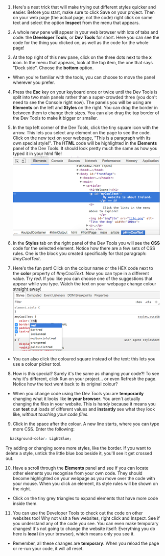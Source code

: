1. Here's a neat trick that will make trying out different styles quicker and easier. Before you start, make sure to click Save on your project. Then on your web page \(the actual page, not the code\) right click on some text and select the option **Inspect** from the menu that appears.

2. A whole new pane will appear in your web browser with lots of tabs and code: the **Developer Tools**, or **Dev Tools** for short. Here you can see the code for the thing you clicked on, as well as the code for the whole page!

3. At the top right of this new pane, click on the three dots next to the **x** icon. In the menu that appears, look at the top item, the one that says "Dock side". Choose the **bottom** option.
 * When you're familiar with the tools, you can choose to move the panel wherever you prefer.

4. Press the **Esc** key on your keyboard once or twice until the Dev Tools is split into two main panels rather than a super-crowded three \(you don't need to see the Console right now\). The panels you will be using are **Elements** on the left and **Styles** on the right. You can drag the border in between them to change their sizes. You can also drag the top border of the Dev Tools to make it bigger or smaller. 

5. In the top left corner of the Dev Tools, click the tiny square icon with the arrow. This lets you select any element on the page to see the code. Click on the new text on your webpage, "This is a paragraph with its own special style!". The **HTML** code will be highlighted in the **Elements** panel of the Dev Tools. It should look pretty much the same as how you typed it in your html file!
![](assets/devToolsMyCoolText.png)

6. In the **Styles** tab on the right panel of the Dev Tools you will see the **CSS** code for the selected element. Notice how there are a few sets of CSS rules. One is the block you created specifically for that paragraph: _#myCoolText_.

7. Here's the fun part! Click on the colour name or the HEX code next to the **color** property of _#myCoolText_. Now you can type in a different value. Try _red_. If you like you can choose one of the suggestions that appear while you type. Watch the text on your webpage change colour straight away! ![](assets/devToolsChangeColour.png)

 * You can also click the coloured square instead of the text: this lets you use a colour picker tool. 

8. How is this special? Surely it's the same as changing your code?! To see why it's different, click Run on your project... or even Refresh the page. Notice how the text went back to its original colour? 
 * When you change code using the Dev Tools you are **temporarily** changing what it looks like **in your browser**. You aren't actually changing the files in your website. This is handy because it means you can **test** out loads of different values and **instantly** see what they look like, _without touching your code files_.

9. Click in the space after the colour. A new line starts, where you can type more CSS. Enter the following:
  ```css
    background-color: LightBlue;
  ```
  Try adding or changing some more styles, like the border. If you want to delete a style, untick the little blue box beside it, you'll see it get crossed out.

10. Have a scroll through the **Elements** panel and see if you can locate other elements you recognise from your own code. They should become highlighted on your webpage as you move over the code with your mouse. When you click an element, its style rules will be shown on the right.
 * Click on the tiny grey triangles to expand elements that have more code inside them.

11. You can use the Developer Tools to check out the code on other websites too! Why not visit a few websites, right click and Inspect. See if you understand any of the code you see. You can even make temporary changes! It's not going to change the website itself: Everything you do here is **local** \(in your browser\), which means only you see it.
 * Remember, all these changes are **temporary**. When you reload the page or re-run your code, it will all reset. 


